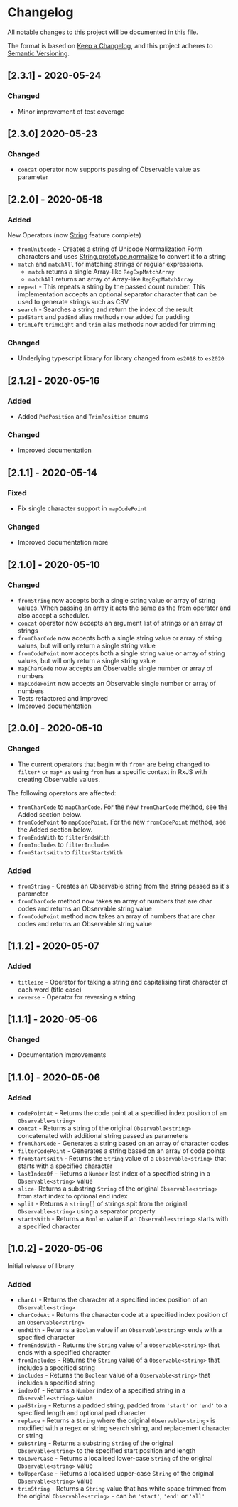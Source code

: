 # Changelog

All notable changes to this project will be documented in this file.

The format is based on [Keep a Changelog](https://keepachangelog.com/en/1.0.0/),
and this project adheres to [Semantic Versioning](https://semver.org/spec/v2.0.0.html).

## [2.3.1] - 2020-05-24

### Changed

- Minor improvement of test coverage

## [2.3.0] 2020-05-23

### Changed

- `concat` operator now supports passing of Observable value as parameter

## [2.2.0] - 2020-05-18

### Added

New Operators (now [String](https://developer.mozilla.org/en-US/docs/Web/JavaScript/Reference/Global_Objects/String) feature complete)

- `fromUnitcode` - Creates a string of Unicode Normalization Form characters
  and uses [String.prototype.normalize](https://developer.mozilla.org/en-US/docs/Web/JavaScript/Reference/Global_Objects/String/normalize)
  to convert it to a string
- `match` and `matchAll` for matching strings or regular expressions.
  - `match` returns a single Array-like `RegExpMatchArray`
  - `matchAll` returns an array of Array-like `RegExpMatchArray`
- `repeat` - This repeats a string by the passed count number. This implementation accepts an optional separator character that can be used to generate strings such as CSV
- `search` - Searches a string and return the index of the result
- `padStart` and `padEnd` alias methods now added for padding
- `trimLeft` `trimRight` and `trim` alias methods now added for trimming

### Changed

- Underlying typescript library for library changed from `es2018` to `es2020`

## [2.1.2] - 2020-05-16

### Added

- Added `PadPosition` and `TrimPosition` enums

### Changed

- Improved documentation

## [2.1.1] - 2020-05-14

### Fixed

- Fix single character support in `mapCodePoint`

### Changed

- Improved documentation more

## [2.1.0] - 2020-05-10

### Changed

- `fromString` now accepts both a single string value or array of string values. When passing an array
  it acts the same as the [from](https://rxjs.dev/api/index/function/from) operator and also accept a scheduler.
- `concat` operator now accepts an argument list of strings or an array of strings
- `fromCharCode` now accepts both a single string value or array of string values, but will only return a single string value
- `fromCodePoint` now accepts both a single string value or array of string values, but will only return a single string value
- `mapCharCode` now accepts an Observable single number or array of numbers
- `mapCodePoint` now accepts an Observable single number or array of numbers
- Tests refactored and improved
- Improved documentation

## [2.0.0] - 2020-05-10

### Changed

- The current operators that begin with `from*` are being changed to `filter*` or `map*` as using `from` has a specific context in RxJS with creating Observable values.

The following operators are affected:

- `fromCharCode` to `mapCharCode`. For the new `fromCharCode` method, see the Added section below.
- `fromCodePoint` to `mapCodePoint`. For the new `fromCodePoint` method, see the Added section below.
- `fromEndsWith` to `filterEndsWith`
- `fromIncludes` to `filterIncludes`
- `fromStartsWith` to `filterStartsWith`

### Added

- `fromString` - Creates an Observable string from the string passed as it's parameter
- `fromCharCode` method now takes an array of numbers that are char codes and returns an Observable string value
- `fromCodePoint` method now takes an array of numbers that are char codes and returns an Observable string value

## [1.1.2] - 2020-05-07

### Added

- `titleize` - Operator for taking a string and capitalising first character of each word (title case)
- `reverse` - Operator for reversing a string

## [1.1.1] - 2020-05-06

### Changed

- Documentation improvements

## [1.1.0] - 2020-05-06

### Added

- `codePointAt` - Returns the code point at a specified index position of an `Observable<string>`
- `concat` - Returns a string of the original `Observable<string>` concatenated with additional string passed as parameters
- `fromCharCode` - Generates a string based on an array of character codes
- `filterCodePoint` - Generates a string based on an array of code points
- `fromStartsWith` - Returns the `String` value of a `Observable<string>` that starts with a specified character
- `lastIndexOf` - Returns a `Number` last index of a specified string in a `Observable<string>` value
- `slice`- Returns a substring `String` of the original `Observable<string>` from start index to optional end index
- `split` - Returns a `string[]` of strings spit from the original `Observable<string>` using a separator property
- `startsWith` - Returns a `Boolan` value if an `Observable<string>` starts with a specified character

## [1.0.2] - 2020-05-06

Initial release of library

### Added

- `charAt` - Returns the character at a specified index position of an `Observable<string>`
- `charCodeAt` - Returns the character code at a specified index position of an `Observable<string>`
- `endWith` - Returns a `Boolan` value if an `Observable<string>` ends with a specified character
- `fromEndsWith` - Returns the `String` value of a `Observable<string>` that ends with a specified character
- `fromIncludes` - Returns the `String` value of a `Observable<string>` that includes a specified string
- `includes` - Returns the `Boolean` value of a `Observable<string>` that includes a specified string
- `indexOf` - Returns a `Number` index of a specified string in a `Observable<string>` value
- `padString` - Returns a padded string, padded from `'start'` or `'end'` to a specified length and optional pad character
- `replace` - Returns a `String` where the original `Observable<string>` is modified with a regex or string search string, and replacement character or string
- `substring` - Returns a substring `String` of the original `Observable<string>` to the specified start position and length
- `toLowerCase` - Returns a localised lower-case `String` of the original `Observable<string>` value
- `toUpperCase` - Returns a localised upper-case `String` of the original `Observable<string>` value
- `trimString` - Returns a `String` value that has white space trimmed from the original `Observable<string>` - can be `'start'`, `'end'` or `'all'`
